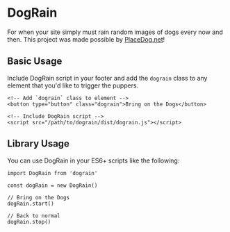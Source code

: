 # DogRain

For when your site simply must rain random images of dogs every now and then. This project was made possible by [PlaceDog.net](https://placedog.net/)!

## Basic Usage

Include DogRain script in your footer and add the `dograin` class to any element that you'd like to trigger the puppers.

```
<!-- Add `dograin` class to element -->
<button type="button" class="dograin">Bring on the Dogs</button>

<!-- Include DogRain script -->
<script src="/path/to/dograin/dist/dograin.js"></script>
```

## Library Usage

You can use DogRain in your ES6+ scripts like the following:

```
import DogRain from 'dograin'

const dogRain = new DogRain()

// Bring on the Dogs
dogRain.start()

// Back to normal
dogRain.stop()
```
